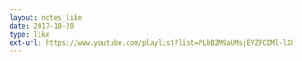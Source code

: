 ```yaml
---
layout: notes_like
date: 2017-10-20
type: like
ext-url: https://www.youtube.com/playlist?list=PLbBZM9aUMsjEVZPCDMl-lXOx50rSBNFQC
---
```

